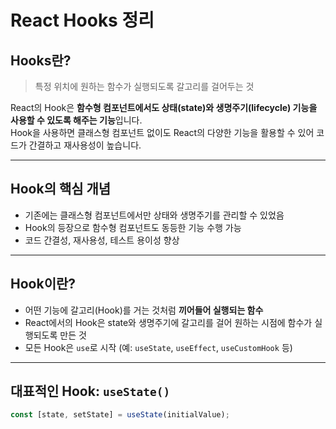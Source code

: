 # React Hooks 정리

## Hooks란?

> 특정 위치에 원하는 함수가 실행되도록 갈고리를 걸어두는 것

React의 Hook은 **함수형 컴포넌트에서도 상태(state)와 생명주기(lifecycle) 기능을 사용할 수 있도록 해주는 기능**입니다.  
Hook을 사용하면 클래스형 컴포넌트 없이도 React의 다양한 기능을 활용할 수 있어 코드가 간결하고 재사용성이 높습니다.

---

## Hook의 핵심 개념

- 기존에는 클래스형 컴포넌트에서만 상태와 생명주기를 관리할 수 있었음
- Hook의 등장으로 함수형 컴포넌트도 동등한 기능 수행 가능
- 코드 간결성, 재사용성, 테스트 용이성 향상

---

## Hook이란?

- 어떤 기능에 갈고리(Hook)를 거는 것처럼 **끼어들어 실행되는 함수**
- React에서의 Hook은 state와 생명주기에 갈고리를 걸어 원하는 시점에 함수가 실행되도록 만든 것
- 모든 Hook은 `use`로 시작 (예: `useState`, `useEffect`, `useCustomHook` 등)

---

## 대표적인 Hook: `useState()`

```js
const [state, setState] = useState(initialValue);


